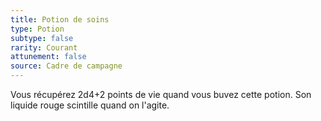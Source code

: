```yaml
---
title: Potion de soins
type: Potion
subtype: false
rarity: Courant
attunement: false
source: Cadre de campagne
---
```

Vous récupérez 2d4+2 points de vie quand vous buvez cette potion. Son liquide rouge scintille quand on l'agite.
